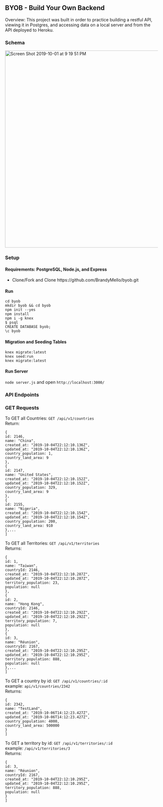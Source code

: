 ## BYOB - Build Your Own Backend
Overview: This project was built in order to practice building a restful API, viewing it in Postgres, and accessing data on a local server and from the API deployed to Heroku.

### Schema
<img width="650" alt="Screen Shot 2019-10-01 at 9 19 51 PM" src="https://user-images.githubusercontent.com/46384968/66015818-4e815380-e491-11e9-8396-ce89aad533ab.png">

### Setup
#### Requirements: PostgreSQL, Node.js, and Express
<ul> 
  <li>
   Clone/Fork and Clone
   https://github.com/BrandyMello/byob.git </li>
  </ul>
 
 #### Run
  `cd byob`<br>
 `mkdir byob && cd byob`<br>
  `npm init --yes`<br>
  `npm install`<br>
  `npm i -g knex`<br>
 `$ psql`<br>
  `CREATE DATABASE byob;`<br>
    `\c byob`
 
 
 #### Migration and Seeding Tables
`knex migrate:latest` <br>
  `knex seed:run`<br>
 `knex migrate:latest`
 
 #### Run Server
 ```node server.js```
 and open ```http://localhost:3000/```
 
 ### API Endpoints
 ### GET Requests
 To GET all Countries:
 ```GET /api/v1/countries```<br>
 Return:
 ```[
{
id: 2146,
name: "China",
created_at: "2019-10-04T22:12:10.136Z",
updated_at: "2019-10-04T22:12:10.136Z",
country_population: 1,
country_land_area: 9
},
{
id: 2147,
name: "United States",
created_at: "2019-10-04T22:12:10.152Z",
updated_at: "2019-10-04T22:12:10.152Z",
country_population: 329,
country_land_area: 9
},
{
id: 2155,
name: "Nigeria",
created_at: "2019-10-04T22:12:10.154Z",
updated_at: "2019-10-04T22:12:10.154Z",
country_population: 200,
country_land_area: 910
},...
]
```
To GET all Territories:
```GET /api/v1/territories```<br>
Returns:
```[
{
id: 1,
name: "Taiwan",
countryId: 2146,
created_at: "2019-10-04T22:12:10.287Z",
updated_at: "2019-10-04T22:12:10.287Z",
territory_population: 23,
population: null
},
{
id: 2,
name: "Hong Kong",
countryId: 2146,
created_at: "2019-10-04T22:12:10.292Z",
updated_at: "2019-10-04T22:12:10.292Z",
territory_population: 7,
population: null
},
{
id: 3,
name: "Réunion",
countryId: 2167,
created_at: "2019-10-04T22:12:10.295Z",
updated_at: "2019-10-04T22:12:10.295Z",
territory_population: 888,
population: null
},...
]
```
To GET a country by id:
```GET /api/v1/countries/:id```<br>
example: ```api/v1/countries/2342```<br>
Returns:
```[
{
id: 2342,
name: "TestLand",
created_at: "2019-10-06T14:12:23.427Z",
updated_at: "2019-10-06T14:12:23.427Z",
country_population: 4000,
country_land_area: 500000
}
]
```
To GET a territory by id:
```GET /api/v1/territories/:id```<br>
example: ```/api/v1/territories/3```<br>
Returns: 
```[
{
id: 3,
name: "Réunion",
countryId: 2167,
created_at: "2019-10-04T22:12:10.295Z",
updated_at: "2019-10-04T22:12:10.295Z",
territory_population: 888,
population: null
}
]
```

